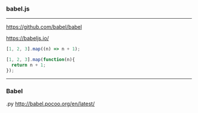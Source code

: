 ### babel.js
---
https://github.com/babel/babel

https://babeljs.io/

```js
[1, 2, 3].map((n) => n + 1);

[1, 2, 3].map(function(n){
  return n + 1;
});
```
---
### Babel
.py
http://babel.pocoo.org/en/latest/

```
```

```
```

```
```

